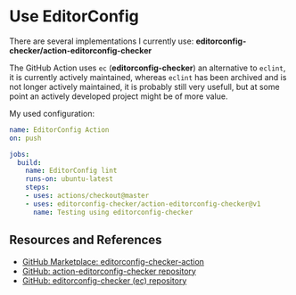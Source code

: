 # Use EditorConfig

There are several implementations I currently use: **editorconfig-checker/action-editorconfig-checker**

The GitHub Action uses `ec` (**editorconfig-checker**) an alternative to `eclint`, it is currently actively maintained, whereas `eclint` has been archived and is not longer actively maintained, it is probably still very usefull, but at some point an actively developed project might be of more value.

My used configuration:

```yaml
name: EditorConfig Action
on: push

jobs:
  build:
    name: EditorConfig lint
    runs-on: ubuntu-latest
    steps:
    - uses: actions/checkout@master
    - uses: editorconfig-checker/action-editorconfig-checker@v1
      name: Testing using editorconfig-checker
```

## Resources and References

- [GitHub Marketplace: editorconfig-checker-action](https://github.com/marketplace/actions/editorconfig-checker-action)
- [GitHub: action-editorconfig-checker repository](https://github.com/editorconfig-checker/action-editorconfig-checker)
- [GitHub: editorconfig-checker (ec) repository](https://github.com/editorconfig-checker/editorconfig-checker)
